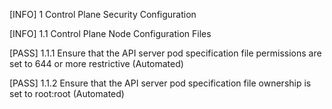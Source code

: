 [INFO] 1 Control Plane Security Configuration

[INFO] 1.1 Control Plane Node Configuration Files

[PASS] 1.1.1 Ensure that the API server pod specification file permissions are set to 644 or more restrictive (Automated)

[PASS] 1.1.2 Ensure that the API server pod specification file ownership is set to root:root (Automated)